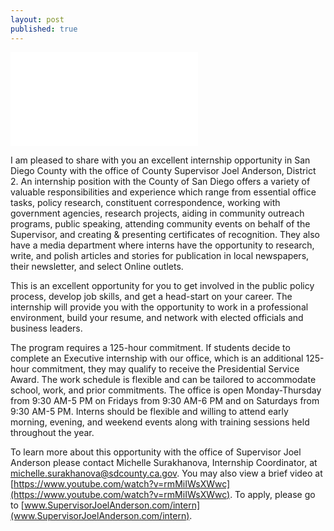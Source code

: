 ```yaml
---
layout: post
published: true
---
```

![joelanderson.pdf]({{site.baseurl}}/media/joelanderson.pdf)

I am pleased to share with you an excellent internship opportunity in San Diego County with the office of County Supervisor Joel Anderson, District 2. An internship position with the County of San Diego offers a variety of valuable responsibilities and experience which range from essential office tasks, policy research, constituent correspondence, working with government agencies, research projects, aiding in community outreach programs, public speaking, attending community events on behalf of the Supervisor, and creating & presenting certificates of recognition. They also have a media department where interns have the opportunity to research, write, and polish articles and stories for publication in local newspapers, their newsletter, and select Online outlets.

This is an excellent opportunity for you to get involved in the public policy process, develop job skills, and get a head-start on your career. The internship will provide you with the opportunity to work in a professional environment, build your resume, and network with elected officials and business leaders.

The program requires a 125-hour commitment. If students decide to complete an Executive internship with our office, which is an additional 125-hour commitment, they may qualify to receive the Presidential Service Award. The work schedule is flexible and can be tailored to accommodate school, work, and prior commitments. The office is open Monday-Thursday from 9:30 AM-5 PM on Fridays from 9:30 AM-6 PM and on Saturdays from 9:30 AM-5 PM. Interns should be flexible and willing to attend early morning, evening, and weekend events along with training sessions held throughout the year.

To learn more about this opportunity with the office of Supervisor Joel Anderson please contact Michelle Surakhanova, Internship Coordinator, at michelle.surakhanova@sdcounty.ca.gov. You may also view a brief video at [https://www.youtube.com/watch?v=rmMiIWsXWwc](https://www.youtube.com/watch?v=rmMiIWsXWwc). To apply, please go to [www.SupervisorJoelAnderson.com/intern](www.SupervisorJoelAnderson.com/intern).

